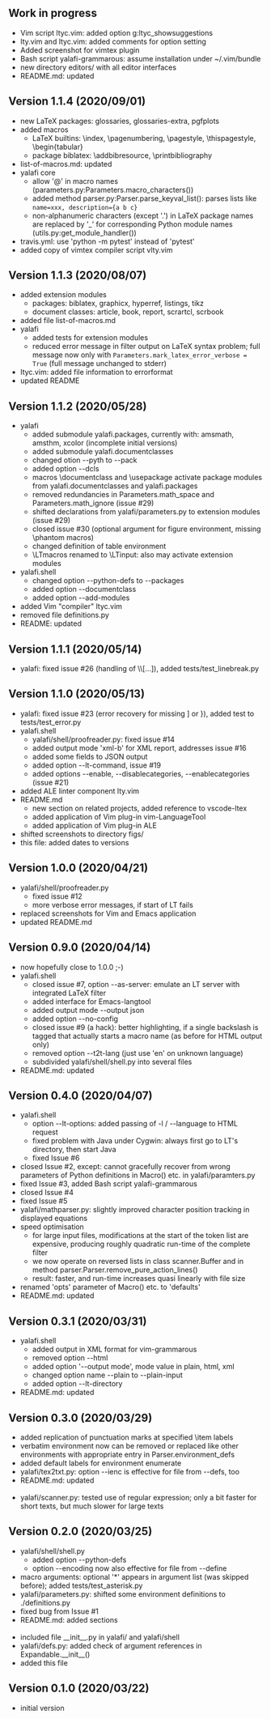 Work in progress
----------------
- Vim script ltyc.vim: added option g:ltyc\_showsuggestions
- lty.vim and ltyc.vim: added comments for option setting
- Added screenshot for vimtex plugin
- Bash script yalafi-grammarous: assume installation under ~/.vim/bundle
- new directory editors/ with all editor interfaces
- README.md: updated

Version 1.1.4 (2020/09/01)
--------------------------
- new LaTeX packages: glossaries, glossaries-extra, pgfplots
- added macros
    - LaTeX builtins: \\index, \\pagenumbering, \\pagestyle, \\thispagestyle,
      \begin{tabular}
    - package biblatex: \\addbibresource, \\printbibliography
- list-of-macros.md: updated
- yalafi core
    - allow '@' in macro names (parameters.py:Parameters.macro\_characters())
    - added method parser.py:Parser.parse\_keyval\_list(): parses lists like
      `name=xxx, description={a b c}`
    - non-alphanumeric characters (except '.') in LaTeX package names are
      replaced by '\_' for corresponding Python module names
      (utils.py:get\_module\_handler())
- travis.yml: use 'python -m pytest' instead of 'pytest'
- added copy of vimtex compiler script vlty.vim

Version 1.1.3 (2020/08/07)
--------------------------
- added extension modules
    - packages: biblatex, graphicx, hyperref, listings, tikz
    - document classes: article, book, report, scrartcl, scrbook
- added file list-of-macros.md
- yalafi
    - added tests for extension modules
    - reduced error message in filter output on LaTeX syntax problem;
      full message now only with `Parameters.mark_latex_error_verbose = True`
      (full message unchanged to stderr)
- ltyc.vim: added file information to errorformat
- updated README

Version 1.1.2 (2020/05/28)
--------------------------
- yalafi
    - added submodule yalafi.packages, currently with:
      amsmath, amsthm, xcolor (incomplete initial versions)
    - added submodule yalafi.documentclasses
    - changed otion --pyth to --pack
    - added option --dcls
    - macros \\documentclass and \\usepackage activate package modules
      from yalafi.documentclasses and yalafi.packages
    - removed redundancies in Parameters.math\_space and
      Parameters.math\_ignore (issue #29)
    - shifted declarations from yalafi/parameters.py to extension modules
      (issue #29)
    - closed issue #30 (optional argument for figure environment,
      missing \\phantom macros)
    - changed definition of table environment
    - \\LTmacros renamed to \\LTinput: also may activate extension modules
- yalafi.shell
    - changed option --python-defs to --packages
    - added option --documentclass
    - added option --add-modules
- added Vim "compiler" ltyc.vim
- removed file definitions.py
- README: updated

Version 1.1.1 (2020/05/14)
--------------------------
- yalafi: fixed issue #26 (handling of \\\\\[...\]),
  added tests/test\_linebreak.py

Version 1.1.0 (2020/05/13)
--------------------------
- yalafi: fixed issue #23 (error recovery for missing \] or \}),
  added test to tests/test\_error.py
- yalafi.shell
    - yalafi/shell/proofreader.py: fixed issue #14
    - added output mode 'xml-b' for XML report, addresses issue #16
    - added some fields to JSON output
    - added option --lt-command, issue #19
    - added options --enable, --disablecategories, --enablecategories
      (issue #21)
- added ALE linter component lty.vim
- README.md
    - new section on related projects, added reference to vscode-ltex
    - added application of Vim plug-in vim-LanguageTool
    - added application of Vim plug-in ALE
- shifted screenshots to directory figs/
- this file: added dates to versions

Version 1.0.0 (2020/04/21)
--------------------------
- yalafi/shell/proofreader.py
    - fixed issue #12
    - more verbose error messages, if start of LT fails
- replaced screenshots for Vim and Emacs application
- updated README.md

Version 0.9.0 (2020/04/14)
--------------------------
- now hopefully close to 1.0.0 ;-)
- yalafi.shell
    - closed issue #7, option --as-server: emulate an LT server with
      integrated LaTeX filter
    - added interface for Emacs-langtool
    - added output mode --output json
    - added option --no-config
    - closed issue #9 (a hack): better highlighting, if a single backslash
      is tagged that actually starts a macro name
      (as before for HTML output only)
    - removed option --t2t-lang (just use 'en' on unknown language)
    - subdivided yalafi/shell/shell.py into several files
- README.md: updated

Version 0.4.0 (2020/04/07)
--------------------------
- yalafi.shell
    - option --lt-options: added passing of -l / --language to HTML request
    - fixed problem with Java under Cygwin: always first go to LT's
      directory, then start Java
    - fixed Issue #6
- closed Issue #2, except: cannot gracefully recover from wrong parameters
  of Python definitions in Macro() etc. in yalafi/paramters.py
- fixed Issue #3, added Bash script yalafi-grammarous
- closed Issue #4
- fixed Issue #5
- yalafi/mathparser.py: slightly improved character position tracking
  in displayed equations
- speed optimisation
    - for large input files, modifications at the start of the token list are
      expensive, producing roughly quadratic run-time of the complete filter
    - we now operate on reversed lists in class scanner.Buffer and in method
      parser.Parser.remove\_pure\_action\_lines()
    - result: faster, and run-time increases quasi linearly with file size
- renamed 'opts' parameter of Macro() etc. to 'defaults'
- README.md: updated

Version 0.3.1 (2020/03/31)
--------------------------
- yalafi.shell
    - added output in XML format for vim-grammarous
    - removed option --html
    - added option '--output mode', mode value in plain, html, xml
    - changed option name --plain to --plain-input
    - added option --lt-directory
- README.md: updated

Version 0.3.0 (2020/03/29)
--------------------------
- added replication of punctuation marks at specified \\item labels
- verbatim environment now can be removed or replaced like other environments
  with appropriate entry in Parser.environment\_defs
- added default labels for environment enumerate
- yalafi/tex2txt.py: option --ienc is effective for file from --defs, too
- README.md: updated
  <br><br>
- yalafi/scanner.py: tested use of regular expression; only a bit faster for
  short texts, but much slower for large texts

Version 0.2.0 (2020/03/25)
--------------------------
- yalafi/shell/shell.py
    - added option --python-defs
    - option --encoding now also effective for file from --define
- macro arguments: optional '*' appears in argument list (was skipped before);
  added tests/test\_asterisk.py
- yalafi/parameters.py: shifted some environment definitions
  to ./definitions.py
- fixed bug from Issue #1
- README.md: added sections
  <br><br>
- included file \_\_init\_\_.py in yalafi/ and yalafi/shell
- yalafi/defs.py: added check of argument references in
  Expandable.\_\_init\_\_()
- added this file

Version 0.1.0 (2020/03/22)
--------------------------
- initial version

